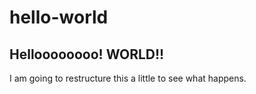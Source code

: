 # hello-world

## Helloooooooo!  WORLD!!

I am going to restructure this a little to see what happens.